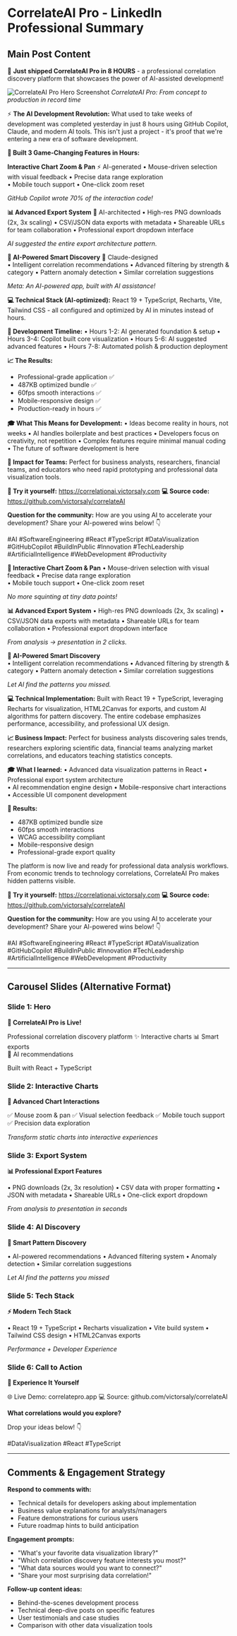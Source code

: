 # CorrelateAI Pro - LinkedIn Professional Summary

## Main Post Content

🚀 **Just shipped CorrelateAI Pro in 8 HOURS** - a professional correlation discovery platform that showcases the power of AI-assisted development!

![CorrelateAI Pro Hero Screenshot](https://victorsaly.github.io/correlateAI/docs/assets/images/hero-interface-correlateai.png)
*CorrelateAI Pro: From concept to production in record time*

⚡ **The AI Development Revolution:** What used to take weeks of development was completed yesterday in just 8 hours using GitHub Copilot, Claude, and modern AI tools. This isn't just a project - it's proof that we're entering a new era of software development.

**🎯 Built 3 Game-Changing Features in Hours:**

**Interactive Chart Zoom & Pan** ⚡ AI-generated
• Mouse-driven selection with visual feedback
• Precise data range exploration  
• Mobile touch support
• One-click zoom reset

*GitHub Copilot wrote 70% of the interaction code!*

**📊 Advanced Export System** 🤖 AI-architected
• High-res PNG downloads (2x, 3x scaling)
• CSV/JSON data exports with metadata
• Shareable URLs for team collaboration
• Professional export dropdown interface

*AI suggested the entire export architecture pattern.*

**🤖 AI-Powered Smart Discovery** 🧠 Claude-designed  
• Intelligent correlation recommendations
• Advanced filtering by strength & category
• Pattern anomaly detection
• Similar correlation suggestions

*Meta: An AI-powered app, built with AI assistance!*

**💻 Technical Stack (AI-optimized):**
React 19 + TypeScript, Recharts, Vite, Tailwind CSS - all configured and optimized by AI in minutes instead of hours.

**🚀 Development Timeline:**
• Hours 1-2: AI generated foundation & setup
• Hours 3-4: Copilot built core visualization 
• Hours 5-6: AI suggested advanced features
• Hours 7-8: Automated polish & production deployment

**📈 The Results:**
- Professional-grade application ✅
- 487KB optimized bundle ✅
- 60fps smooth interactions ✅
- Mobile-responsive design ✅
- Production-ready in hours ✅

**🎓 What This Means for Development:**
• Ideas become reality in hours, not weeks
• AI handles boilerplate and best practices
• Developers focus on creativity, not repetition
• Complex features require minimal manual coding
• The future of software development is here

**🌟 Impact for Teams:**
Perfect for business analysts, researchers, financial teams, and educators who need rapid prototyping and professional data visualization tools.

**🔗 Try it yourself:** https://correlationai.victorsaly.com
**💻 Source code:** https://github.com/victorsaly/correlateAI

**Question for the community:** How are you using AI to accelerate your development? Share your AI-powered wins below! 👇

#AI #SoftwareEngineering #React #TypeScript #DataVisualization #GitHubCopilot #BuildInPublic #Innovation #TechLeadership #ArtificialIntelligence #WebDevelopment #Productivity

**🎯 Interactive Chart Zoom & Pan**
• Mouse-driven selection with visual feedback
• Precise data range exploration  
• Mobile touch support
• One-click zoom reset

*No more squinting at tiny data points!*

**📊 Advanced Export System**
• High-res PNG downloads (2x, 3x scaling)
• CSV/JSON data exports with metadata
• Shareable URLs for team collaboration
• Professional export dropdown interface

*From analysis → presentation in 2 clicks.*

**🤖 AI-Powered Smart Discovery**  
• Intelligent correlation recommendations
• Advanced filtering by strength & category
• Pattern anomaly detection
• Similar correlation suggestions

*Let AI find the patterns you missed.*

**💻 Technical Implementation:**
Built with React 19 + TypeScript, leveraging Recharts for visualization, HTML2Canvas for exports, and custom AI algorithms for pattern discovery. The entire codebase emphasizes performance, accessibility, and professional UX design.

**📈 Business Impact:**
Perfect for business analysts discovering sales trends, researchers exploring scientific data, financial teams analyzing market correlations, and educators teaching statistics concepts.

**🎓 What I learned:**
• Advanced data visualization patterns in React
• Professional export system architecture  
• AI recommendation engine design
• Mobile-responsive chart interactions
• Accessible UI component development

**🌟 Results:**
- 487KB optimized bundle size
- 60fps smooth interactions
- WCAG accessibility compliant
- Mobile-responsive design
- Professional-grade export quality

The platform is now live and ready for professional data analysis workflows. From economic trends to technology correlations, CorrelateAI Pro makes hidden patterns visible.

**🔗 Try it yourself:** https://correlationai.victorsaly.com
**💻 Source code:** https://github.com/victorsaly/correlateAI

**Question for the community:** How are you using AI to accelerate your development? Share your AI-powered wins below! 👇

#AI #SoftwareEngineering #React #TypeScript #DataVisualization #GitHubCopilot #BuildInPublic #Innovation #TechLeadership #ArtificialIntelligence #WebDevelopment #Productivity

---

## Carousel Slides (Alternative Format)

### Slide 1: Hero
**🚀 CorrelateAI Pro is Live!**

Professional correlation discovery platform
✨ Interactive charts
📊 Smart exports  
🤖 AI recommendations

Built with React + TypeScript

### Slide 2: Interactive Charts
**🎯 Advanced Chart Interactions**

✅ Mouse zoom & pan
✅ Visual selection feedback
✅ Mobile touch support
✅ Precision data exploration

*Transform static charts into interactive experiences*

### Slide 3: Export System
**📊 Professional Export Features**

• PNG downloads (2x, 3x resolution)
• CSV data with proper formatting
• JSON with metadata
• Shareable URLs
• One-click export dropdown

*From analysis to presentation in seconds*

### Slide 4: AI Discovery
**🤖 Smart Pattern Discovery**

• AI-powered recommendations
• Advanced filtering system
• Anomaly detection
• Similar correlation suggestions

*Let AI find the patterns you missed*

### Slide 5: Tech Stack
**⚡ Modern Tech Stack**

• React 19 + TypeScript
• Recharts visualization
• Vite build system
• Tailwind CSS design
• HTML2Canvas exports

*Performance + Developer Experience*

### Slide 6: Call to Action
**🔗 Experience It Yourself**

🌐 Live Demo: correlatepro.app
💻 Source: github.com/victorsaly/correlateAI

**What correlations would you explore?**

Drop your ideas below! 👇

#DataVisualization #React #TypeScript

---

## Comments & Engagement Strategy

**Respond to comments with:**
- Technical details for developers asking about implementation
- Business value explanations for analysts/managers  
- Feature demonstrations for curious users
- Future roadmap hints to build anticipation

**Engagement prompts:**
- "What's your favorite data visualization library?"
- "Which correlation discovery feature interests you most?"
- "What data sources would you want to connect?"
- "Share your most surprising data correlation!"

**Follow-up content ideas:**
- Behind-the-scenes development process
- Technical deep-dive posts on specific features
- User testimonials and case studies
- Comparison with other data visualization tools